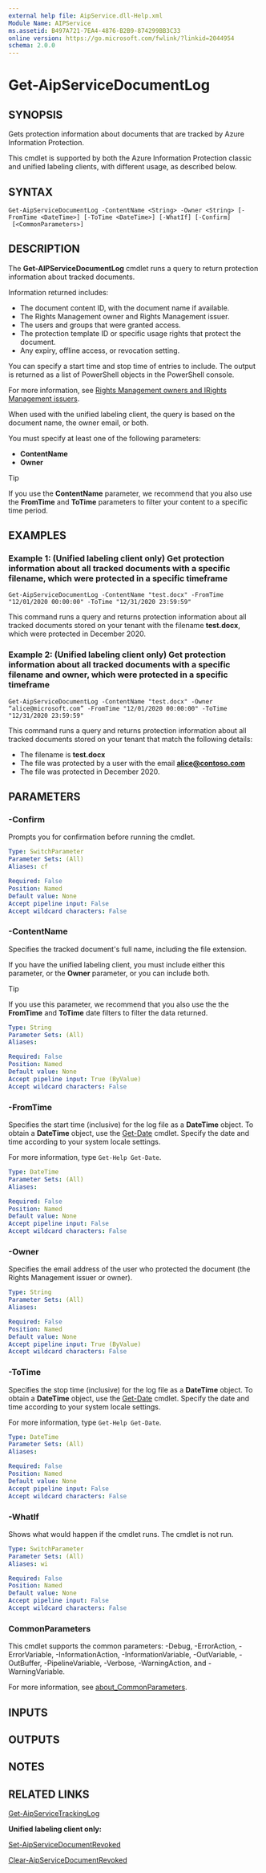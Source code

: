 ```yaml
---
external help file: AipService.dll-Help.xml
Module Name: AIPService
ms.assetid: B497A721-7EA4-4876-B2B9-874299BB3C33
online version: https://go.microsoft.com/fwlink/?linkid=2044954
schema: 2.0.0
---
```


# Get-AipServiceDocumentLog

## SYNOPSIS
Gets protection information about documents that are tracked by Azure Information Protection.

This cmdlet is supported by both the Azure Information Protection classic and unified labeling clients, with different usage, as described below.

## SYNTAX
```
Get-AipServiceDocumentLog -ContentName <String> -Owner <String> [-FromTime <DateTime>] [-ToTime <DateTime>] [-WhatIf] [-Confirm]
 [<CommonParameters>]

```
## DESCRIPTION
The **Get-AIPServiceDocumentLog** cmdlet runs a query to return protection information about tracked documents.

Information returned includes:
- The document content ID, with the document name if available.
- The Rights Management owner and Rights Management issuer.
- The users and groups that were granted access.
- The protection template ID or specific usage rights that protect the document.
- Any expiry, offline access, or revocation setting.

You can specify a start time and stop time of entries to include. The output is returned as a list of PowerShell objects in the PowerShell console.

For more information, see [Rights Management owners and IRights Management issuers](/information-protection/deploy-use/configure-usage-rights#rights-management-issuer-and-rights-management-owner).

When used with the unified labeling client, the query is based on the document name, the owner email, or both.

You must specify at least one of the following parameters:

- **ContentName**
- **Owner**

> [!TIP]
> If you use the **ContentName** parameter, we recommend that you also use the **FromTime** and **ToTime** parameters to filter your content to a specific time period.
>

## EXAMPLES

### Example 1: (Unified labeling client only) Get protection information about all tracked documents with a specific filename, which were protected in a specific timeframe
```
Get-AipServiceDocumentLog -ContentName "test.docx" -FromTime "12/01/2020 00:00:00" -ToTime "12/31/2020 23:59:59"
```

This command runs a query and returns protection information about all tracked documents stored on your tenant with the filename **test.docx**, which were protected in December 2020.

### Example 2: (Unified labeling client only) Get protection information about all tracked documents with a specific filename and owner, which were protected in a specific timeframe
```
Get-AipServiceDocumentLog -ContentName "test.docx" -Owner “alice@microsoft.com” -FromTime "12/01/2020 00:00:00" -ToTime "12/31/2020 23:59:59"
```

This command runs a query and returns protection information about all tracked documents stored on your tenant that match the following details:

- The filename is **test.docx**
- The file was protected by a user with the email **alice@contoso.com**
- The file was protected in December 2020.


## PARAMETERS

### -Confirm
Prompts you for confirmation before running the cmdlet.

```yaml
Type: SwitchParameter
Parameter Sets: (All)
Aliases: cf

Required: False
Position: Named
Default value: None
Accept pipeline input: False
Accept wildcard characters: False
```

### -ContentName
Specifies the tracked document's full name, including the file extension. 

If you have the unified labeling client, you must include either this parameter, or the **Owner** parameter, or you can include both.

> [!TIP]
> If you use this parameter, we recommend that you also use the the **FromTime** and **ToTime** date filters to filter the data returned.
> 

```yaml
Type: String
Parameter Sets: (All)
Aliases:

Required: False
Position: Named
Default value: None
Accept pipeline input: True (ByValue)
Accept wildcard characters: False
```

### -FromTime
Specifies the start time (inclusive) for the log file as a **DateTime** object. To obtain a **DateTime** object, use the [Get-Date](/powershell/module/Microsoft.PowerShell.Utility/Get-Date?viewFallbackFrom=powershell-4.0) cmdlet. Specify the date and time according to your system locale settings. 

For more information, type `Get-Help Get-Date`.

```yaml
Type: DateTime
Parameter Sets: (All)
Aliases:

Required: False
Position: Named
Default value: None
Accept pipeline input: False
Accept wildcard characters: False
```

### -Owner
Specifies the email address of the user who protected the document (the Rights Management issuer or owner).

```yaml
Type: String
Parameter Sets: (All)
Aliases:

Required: False
Position: Named
Default value: None
Accept pipeline input: True (ByValue)
Accept wildcard characters: False
```

### -ToTime
Specifies the stop time (inclusive) for the log file as a **DateTime** object. To obtain a **DateTime** object, use the [Get-Date](/powershell/module/Microsoft.PowerShell.Utility/Get-Date?viewFallbackFrom=powershell-4.0) cmdlet. Specify the date and time according to your system locale settings. 

For more information, type `Get-Help Get-Date`.

```yaml
Type: DateTime
Parameter Sets: (All)
Aliases:

Required: False
Position: Named
Default value: None
Accept pipeline input: False
Accept wildcard characters: False
```


### -WhatIf
Shows what would happen if the cmdlet runs. The cmdlet is not run.

```yaml
Type: SwitchParameter
Parameter Sets: (All)
Aliases: wi

Required: False
Position: Named
Default value: None
Accept pipeline input: False
Accept wildcard characters: False
```

### CommonParameters
This cmdlet supports the common parameters: -Debug, -ErrorAction, -ErrorVariable, -InformationAction, -InformationVariable, -OutVariable, -OutBuffer, -PipelineVariable, -Verbose, -WarningAction, and -WarningVariable. 

For more information, see [about_CommonParameters](/powershell/module/microsoft.powershell.core/about/about_commonparameters).

## INPUTS

## OUTPUTS

## NOTES

## RELATED LINKS

[Get-AipServiceTrackingLog](./Get-AipServiceTrackingLog.md)

**Unified labeling client only:**

[Set-AipServiceDocumentRevoked](Set-AipServiceDocumentRevoked.md)

[Clear-AipServiceDocumentRevoked](Clear-AipServiceDocumentRevoked.md)